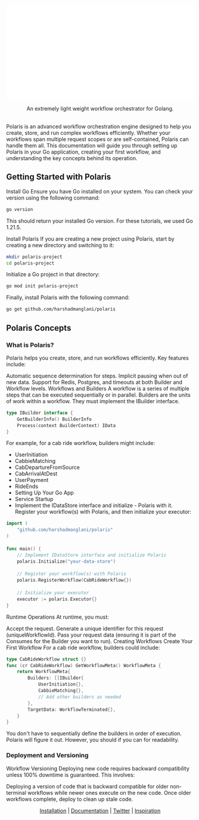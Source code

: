 <div align="center">
  <a href="https://harshadmanglani.github.io/polaris">
    <img src="docs/docs/assets/polaris-header-dark.svg"/>
  </a>

  <p>
     An extremely light weight workflow orchestrator for Golang.
  </p>
</div>
<br/>
Polaris is an advanced workflow orchestration engine designed to help you create, store, and run complex workflows efficiently. Whether your workflows span multiple request scopes or are self-contained, Polaris can handle them all. This documentation will guide you through setting up Polaris in your Go application, creating your first workflow, and understanding the key concepts behind its operation.

## Getting Started with Polaris
Install Go
Ensure you have Go installed on your system. You can check your version using the following command:

```bash
go version
```
This should return your installed Go version. For these tutorials, we used Go 1.21.5.

Install Polaris
If you are creating a new project using Polaris, start by creating a new directory and switching to it:

```bash
mkdir polaris-project
cd polaris-project
```

Initialize a Go project in that directory:

```bash
go mod init polaris-project
```

Finally, install Polaris with the following command:

```bash
go get github.com/harshadmanglani/polaris
```
## Polaris Concepts
### What is Polaris?
Polaris helps you create, store, and run workflows efficiently. Key features include:

Automatic sequence determination for steps.
Implicit pausing when out of new data.
Support for Redis, Postgres, and timeouts at both Builder and Workflow levels.
Workflows and Builders
A workflow is a series of multiple steps that can be executed sequentially or in parallel. Builders are the units of work within a workflow. They must implement the IBuilder interface.

```go
type IBuilder interface {
    GetBuilderInfo() BuilderInfo
    Process(context BuilderContext) IData
}
```
For example, for a cab ride workflow, builders might include:

- UserInitiation
- CabbieMatching
- CabDepartureFromSource
- CabArrivalAtDest
- UserPayment
- RideEnds
- Setting Up Your Go App
- Service Startup
- Implement the IDataStore interface and initialize - Polaris with it. Register your workflow(s) with Polaris, and then initialize your executor:

```go
import (
    "github.com/harshadmanglani/polaris"
)

func main() {
    // Implement IDataStore interface and initialize Polaris
    polaris.Initialize("your-data-store")
    
    // Register your workflow(s) with Polaris
    polaris.RegisterWorkflow(CabRideWorkflow{})
    
    // Initialize your executor
    executor := polaris.Executor{}
}
```
Runtime Operations
At runtime, you must:

Accept the request.
Generate a unique identifier for this request (uniqueWorkflowId).
Pass your request data (ensuring it is part of the Consumes for the Builder you want to run).
Creating Workflows
Create Your First Workflow
For a cab ride workflow, builders could include:

```go
type CabRideWorkflow struct {}
func (cr CabRideWorkflow) GetWorkflowMeta() WorkflowMeta {
    return WorkflowMeta{
        Builders: []IBuilder{
            UserInitiation{},
            CabbieMatching{},
            // Add other builders as needed
        },
        TargetData: WorkflowTerminated{},
    }
}
```

You don't have to sequentially define the builders in order of execution. Polaris will figure it out. However, you should if you can for readability.

### Deployment and Versioning
Workflow Versioning
Deploying new code requires backward compatibility unless 100% downtime is guaranteed. This involves:

Deploying a version of code that is backward compatible for older non-terminal workflows while newer ones execute on the new code.
Once older workflows complete, deploy to clean up stale code.

  <div align="center">
  <p>
    <a href="https://harshadmanglani.github.io/polaris/get-started/">Installation</a> | <a href="https://harshadmanglani.github.io/polaris/usage/">Documentation</a> | <a href="https://x.com/polaris_golang">Twitter</a> | <a href="https://github.com/flipkart-incubator/databuilderframework">Inspiration</a>
  </p>
</div>
